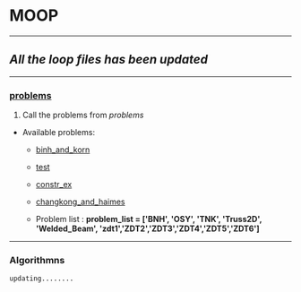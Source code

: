 # MOOP

----

## *All the loop files has been updated*

----
### [problems](https://en.wikipedia.org/wiki/Test_functions_for_optimization)
  1. Call the problems from *problems*
  
   - Available problems:
      - [binh_and_korn](https://en.wikipedia.org/wiki/File:Binh_and_Korn_function.pdf)
      - [test](https://en.wikipedia.org/wiki/File:Test_function_4_-_Binh.pdf)
      - [constr_ex](https://en.wikipedia.org/wiki/File:Constr-Ex_problem.pdf)
      - [changkong_and_haimes](https://en.wikipedia.org/wiki/File:Chakong_and_Haimes_function.pdf)
  
      - Problem list : **problem_list = ['BNH', 'OSY', 'TNK', 'Truss2D', 'Welded_Beam', 'zdt1','ZDT2','ZDT3','ZDT4','ZDT5','ZDT6']**

----
### Algorithmns



```
updating........
```
